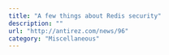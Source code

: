 ```yaml
---
title: "A few things about Redis security"
description: ""
url: "http://antirez.com/news/96"
category: "Miscellaneous"
---
```

